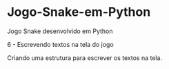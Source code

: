 # Jogo-Snake-em-Python
Jogo Snake desenvolvido em Python

6 - Escrevendo textos na tela do jogo

Criando uma estrutura para escrever os textos na tela.
